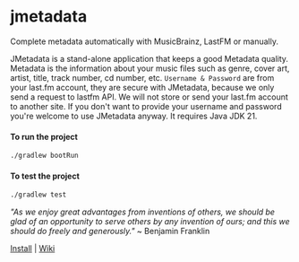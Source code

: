 jmetadata
=========

Complete metadata automatically with MusicBrainz, LastFM or manually.

JMetadata is a  stand-alone application that keeps a good Metadata quality.
Metadata is the information about your music files such as genre, cover art, artist, title, track number, cd number, etc.
`Username & Password` are from your last.fm account, they are secure with JMetadata, because we only send a request to lastfm API. We will not store or send your last.fm account to another site. If you don't want to provide your username and password you're welcome to use JMetadata anyway.
It requires Java JDK 21.

#### To run the project
```bash
./gradlew bootRun
```

#### To test the project
```bash
./gradlew test
```

_"As we enjoy great advantages from inventions of others, we should be glad of an opportunity to serve others by any invention of ours; and this we should do freely and generously."_ ~ Benjamin Franklin

[Install](https://github.com/josdem/jmetadata/wiki/Install) | 
[Wiki](https://github.com/josdem/jmetadata/wiki)
